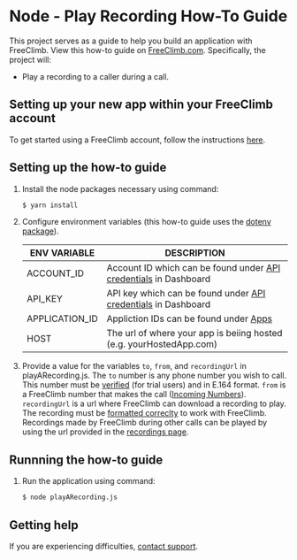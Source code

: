 # Node - Play Recording How-To Guide

This project serves as a guide to help you build an application with FreeClimb. View this how-to guide on [FreeClimb.com](https://docs.freeclimb.com/docs/play-a-recording#section-nodejs). Specifically, the project will:

- Play a recording to a caller during a call.

## Setting up your new app within your FreeClimb account

To get started using a FreeClimb account, follow the instructions [here](https://docs.freeclimb.com/docs/getting-started-with-freeclimb).

## Setting up the how-to guide

1. Install the node packages necessary using command:

   ```bash
   $ yarn install
   ```

2. Configure environment variables (this how-to guide uses the [dotenv package](https://www.npmjs.com/package/dotenv)).

   | ENV VARIABLE   | DESCRIPTION                                                                                                                           |
   | -------------- | ------------------------------------------------------------------------------------------------------------------------------------- |
   | ACCOUNT_ID     | Account ID which can be found under [API credentials](https://www.freeclimb.com/dashboard/portal/account/authentication) in Dashboard |
   | API_KEY        | API key which can be found under [API credentials](https://www.freeclimb.com/dashboard/portal/account/authentication) in Dashboard    |
   | APPLICATION_ID | Appliction IDs can be found under [Apps](https://www.freeclimb.com/dashboard/portal/applications)                                     |
   | HOST           | The url of where your app is beiing hosted (e.g. yourHostedApp.com)                                                                   |

3. Provide a value for the variables `to`, `from`, and `recordingUrl` in playARecording.js. The `to` number is any phone number you wish to call. This number must be [verified](https://docs.freeclimb.com/docs/using-your-trial-account#section-verifying-outbound-numbers) (for trial users) and in E.164 format. `from` is a FreeClimb number that makes the call ([Incoming Numbers](https://www.freeclimb.com/dashboard/portal/numbers)). `recordingUrl` is a url where FreeClimb can download a recording to play. The recording must be [formatted correclty](https://docs.freeclimb.com/reference/interactive-voice-response-ivr#play) to work with FreeClimb. Recordings made by FreeClimb during other calls can be played by using the url provided in the [recordings page](https://www.freeclimb.com/dashboard/portal/recordings).

## Runnning the how-to guide

1. Run the application using command:

   ```bash
   $ node playARecording.js
   ```

## Getting help

If you are experiencing difficulties, [contact support](https://freeclimb.com/support).

